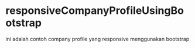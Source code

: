 # responsiveCompanyProfileUsingBootstrap
 ini adalah contoh company profile yang responsive menggunakan bootstrap
